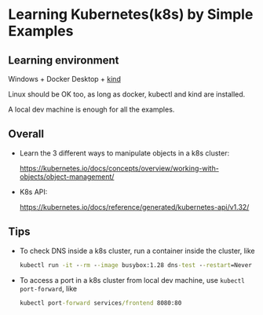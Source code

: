 # Learning Kubernetes(k8s) by Simple Examples

## Learning environment

Windows + Docker Desktop + [kind](https://kind.sigs.k8s.io/)

Linux should be OK too, as long as docker, kubectl and kind are installed.

A local dev machine is enough for all the examples.

## Overall

* Learn the 3 different ways to manipulate objects in a k8s cluster:

  https://kubernetes.io/docs/concepts/overview/working-with-objects/object-management/

* K8s API:

  https://kubernetes.io/docs/reference/generated/kubernetes-api/v1.32/

## Tips

* To check DNS inside a k8s cluster, run a container inside the cluster, like

  ```cmd
  kubectl run -it --rm --image busybox:1.28 dns-test --restart=Never
  ```

* To access a port in a k8s cluster from local dev machine, use `kubectl port-forward`, like

  ```cmd
  kubectl port-forward services/frontend 8080:80
  ```
